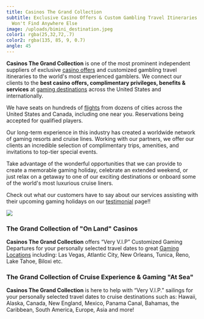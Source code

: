 ```yaml
---
title: Casinos The Grand Collection
subtitle: Exclusive Casino Offers & Custom Gambling Travel Itineraries That You
  Won't Find Anywhere Else
image: /uploads/bimini_destination.jpeg
color1: rgba(25,32,72,.7)
color2: rgba(135, 85, 9, 0.7)
angle: 45
---
```

**Casinos The Grand Collection** is one of the most prominent independent suppliers of exclusive [casino offers](/news) and customized gambling travel itineraries to the world's most experienced gamblers. We connect our clients to the **best casino offers, complimentary privileges, benefits & services** at [gaming destinations](/casinos) across the United States and internationally.

We have seats on hundreds of [flights](https://www.casinostgc.com/flights/) from dozens of cities across the United States and Canada, including one near you. Reservations being accepted for qualified players.

Our long-term experience in this industry has created a worldwide network of gaming resorts and cruise lines. Working with our partners, we offer our clients an incredible selection of complimentary trips, amenities, and invitations to top-tier special events.

Take advantage of the wonderful opportunities that we can provide to create a memorable gaming holiday, celebrate an extended weekend, or just relax on a getaway to one of our exciting destinations or onboard some of the world's most luxurious cruise liners.

Check out what our customers have to say about our services assisting with their upcoming gaming holidays on our [testimonial](https://www.casinostgc.com/testimonials) page!!

![](/uploads/banner-home-199e358dff13760b46a31f1e19cd0d774fc2d578c8c9565fcd212127370a3875.jpg)

### The Grand Collection of "On Land" Casinos

**Casinos The Grand Collection** offers “Very V.I.P” Customized Gaming Departures for your personally selected travel dates to great [Gaming Locations](/casinos) including: Las Vegas, Atlantic City, New Orleans, Tunica, Reno, Lake Tahoe, Biloxi etc. 

### The Grand Collection of Cruise Experience & Gaming "At Sea"

**Casinos The Grand Collection** is here to help with “Very V.I.P.” sailings for your personally selected travel dates to cruise destinations such as: Hawaii, Alaska, Canada, New England, Mexico, Panama Canal, Bahamas, the Caribbean, South America, Europe, Asia and more!